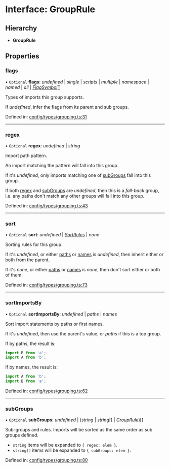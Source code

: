 # Interface: GroupRule

## Hierarchy

* **GroupRule**

## Properties

### flags

• `Optional` **flags**: *undefined* \| *single* \| *scripts* \| *multiple* \| *namespace* \| *named* \| *all* \| [*FlagSymbol*](../README.md#flagsymbol)[]

Types of imports this group supports.

If _undefined_, infer the flags from its parent and sub groups.

Defined in: [config/types/grouping.ts:31](https://github.com/daidodo/format-imports/blob/380a9d2/src/lib/config/types/grouping.ts#L31)

___

### regex

• `Optional` **regex**: *undefined* \| *string*

Import path pattern.

An import matching the pattern will fall into this group.

If it's _undefined_, only imports matching one of [subGroups](#subGroups) fall into this group.

If both [regex](#regex) and [subGroups](#subGroups) are _undefined_, then this is a _fall-back_ group,
i.e. any paths don't match any other groups will fall into this group.

Defined in: [config/types/grouping.ts:43](https://github.com/daidodo/format-imports/blob/380a9d2/src/lib/config/types/grouping.ts#L43)

___

### sort

• `Optional` **sort**: *undefined* \| [*SortRules*](sortrules.md) \| *none*

Sorting rules for this group.

If it's _undefined_, or either [paths](sortrules.md#paths) or [names](sortrules.md#names) is
_undefined_, then inherit either or both from the parent.

If it's _none_, or either [paths](sortrules.md#paths) or [names](sortrules.md#names) is
_none_, then don't sort either or both of them.

Defined in: [config/types/grouping.ts:73](https://github.com/daidodo/format-imports/blob/380a9d2/src/lib/config/types/grouping.ts#L73)

___

### sortImportsBy

• `Optional` **sortImportsBy**: *undefined* \| *paths* \| *names*

Sort import statements by paths or first names.

If it's _undefined_, then use the parent's value, or _paths_ if this is a top group.

If by paths, the result is:
```ts
import B from 'a';
import A from 'b';
```

If by names, the result is:
```ts
import A from 'b';
import B from 'a';
```

Defined in: [config/types/grouping.ts:62](https://github.com/daidodo/format-imports/blob/380a9d2/src/lib/config/types/grouping.ts#L62)

___

### subGroups

• `Optional` **subGroups**: *undefined* \| (*string* \| *string*[] \| [*GroupRule*](grouprule.md))[]

Sub-groups and rules. Imports will be sorted as the same order as sub groups defined.
- `string` items will be expanded to `{ regex: elem }`.
- `string[]` items will be expanded to `{ subGroups: elem }`.

Defined in: [config/types/grouping.ts:80](https://github.com/daidodo/format-imports/blob/380a9d2/src/lib/config/types/grouping.ts#L80)
